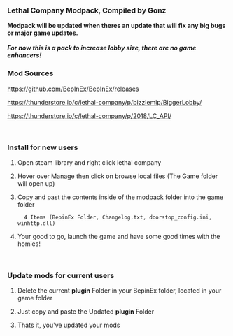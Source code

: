 ### **Lethal Company Modpack, Compiled by Gonz**

**Modpack will be updated when theres an update that will fix any big bugs or major game updates.** <br />
<br /> ***For now this is a pack to increase lobby size, there are no game enhancers!***
<br />

### Mod Sources

https://github.com/BepInEx/BepInEx/releases

https://thunderstore.io/c/lethal-company/p/bizzlemip/BiggerLobby/

https://thunderstore.io/c/lethal-company/p/2018/LC_API/

<br />

### **Install for new users**

1) Open steam library and right click lethal company
2) Hover over Manage then click on browse local files (The Game folder will open up)
3) Copy and past the contents inside of the modpack folder into the game folder

         4 Items (BepinEx Folder, Changelog.txt, doorstop_config.ini, winhttp.dll)

4) Your good to go, launch the game and have some good times with the homies!

<br />

### **Update mods for current users**

1) Delete the current **plugin** Folder in your BepinEx folder, located in your game folder

2) Just copy and paste the Updated **plugin** Folder
 
3) Thats it, you've updated your mods
